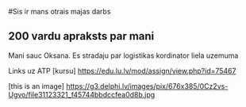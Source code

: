 #Sis ir mans otrais majas darbs
## 200 vardu apraksts par mani
Mani sauc Oksana. Es stradaju par logistikas kordinator liela uzemuma

Links uz ATP [kursu] https://edu.lu.lv/mod/assign/view.php?id=75467

[this is an image] https://g3.delphi.lv/images/pix/676x385/0Cz2vs-Ugvo/file31123321_f45744bbdccfea0d8b.jpg

